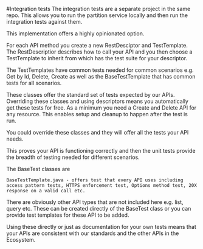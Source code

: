 #Integration tests
The integration tests are a separate project in the same repo. This allows you to run the partition service locally and then run the integration tests against them.

This implementation offers a highly opinionated option. 

For each API method you create a new RestDesciptor and TestTemplate. The RestDescriptior describes how to call your API and you then choose a TestTemplate to inherit from which has the test suite for your descriptor.

The TestTemplates have common tests needed for common scenarios e.g. Get by Id, Delete, Create as well as the BaseTestTemplate that has common tests for all scenarios.

These classes offer the standard set of tests expected by our APIs. Overriding these classes and using descriptors means you automatically get these tests for free. As a minimum you need a Create and Delete API for any resource. This enables setup and cleanup to happen after the test is run.

You could override these classes and they will offer all the tests your API needs.

This proves your API is functioning correctly and then the unit tests provide the breadth of testing needed for different scenarios.

The BaseTest classes are 

    BaseTestTemplate.java - offers test that every API uses including access pattern tests, HTTPS enforcement test, Options method test, 20X response on a valid call etc.
    

There are obviously other API types that are not included here e.g. list, query etc. These can be created directly of the BaseTest class or you can provide test templates for these API to be added.

Using these directly or just as documentation for your own tests means that your APIs are consistent with our standards and the other APIs in the Ecosystem.
